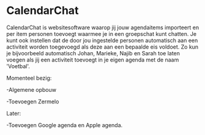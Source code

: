 # CalendarChat

CalendarChat is websitesoftware waarop jij jouw agendaitems importeert en per item personen toevoegt waarmee je in een groepschat kunt chatten. Je kunt ook instellen dat de door jou ingestelde personen automatisch aan een activiteit worden toegevoegd als deze aan een bepaalde eis voldoet. Zo kun je bijvoorbeeld automatisch Johan, Marieke, Najib en Sarah toe laten voegen als jij een activiteit toevoegt in je eigen agenda met de naam 'Voetbal'. 

Momenteel bezig:

-Algemene opbouw

-Toevoegen Zermelo

Later:

-Toevoegen Google agenda en Apple agenda.

